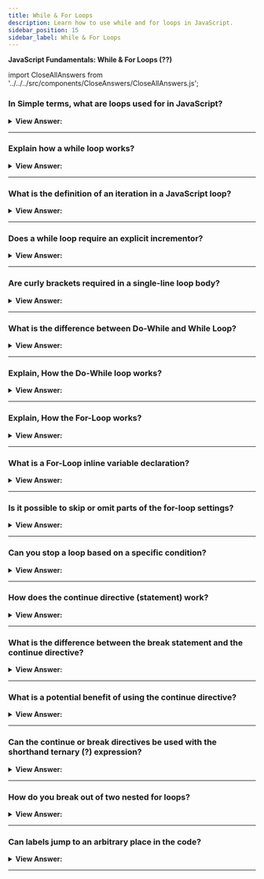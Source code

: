 ```yaml
---
title: While & For Loops
description: Learn how to use while and for loops in JavaScript.
sidebar_position: 15
sidebar_label: While & For Loops
---
```


**JavaScript Fundamentals: While & For Loops (??)**

import CloseAllAnswers from '../../../src/components/CloseAnswers/CloseAllAnswers.js';

<CloseAllAnswers />

### In Simple terms, what are loops used for in JavaScript?

<details>
  <summary><strong>View Answer:</strong></summary>
  <div>
  <div><strong>Interview Response:</strong> Loops are a way to repeat the same code multiple times.</div>
  </div>
</details>

---

### Explain how a while loop works?

<details>
  <summary><strong>View Answer:</strong></summary>
  <div>
  <div><strong>Interview Response:</strong> The while loop iterates if a given condition is met and exits the loop when the condition no longer exists.</div><br />
  <div><strong>Technical Response:</strong> A while loop is an iterative body that loops while a specified condition remains true.<br /><br />
  </div><br />
  <div><strong className="codeExample">Code Example:</strong><br /><br />

  <div></div>

```js
let i = 0;
while (i < 3) {
  // shows 0, then 1, then 2
  alert(i);
  i++;
}
```

  </div>
  </div>
</details>

---

### What is the definition of an iteration in a JavaScript loop?

<details>
  <summary><strong>View Answer:</strong></summary>
  <div>
  <div><strong>Interview Response:</strong> A single execution of the loop body is called an iteration.</div><br />
  <div><strong className="codeExample">Code Example:</strong> Below, we see three iterations in the while loop body.<br /><br />

  <div></div>

```js
let i = 1;
while (i < 3) {
  // shows 1, then 2, then 3
  alert(i);
  i++;
}
```

  </div>
  </div>
</details>

---

### Does a while loop require an explicit incrementor?

<details>
  <summary><strong>View Answer:</strong></summary>
  <div>
  <div><strong>Interview Response:</strong> Yes, a while loop requires an explicit incrementor to maintain a controlled iteration.</div><br />
  <div><strong>Technical Response:</strong> Yes, the incrementor is required to continue the iterations. If it is missing, then the process is killed immediately after the first iteration or can result in an endless loop. This process all depends on whether you are incrementing or decrementing the loop.<br />
  </div><br />
  <div><strong className="codeExample">Code Example:</strong><br /><br />

  <div></div>

```js
let i = 3;
while (i) {
  // shows 0, then 1, then 2
  alert(i);
  i--; // if the incrementor (i--) is missing then it results in an endless loop.
}
```

  </div>
  </div>
</details>

---

### Are curly brackets required in a single-line loop body?

<details>
  <summary><strong>View Answer:</strong></summary>
  <div>
  <div><strong>Interview Response:</strong> No, If the loop body has a single statement, we can omit the curly braces.</div><br />
  <div><strong className="codeExample">Code Example:</strong><br /><br />

  <div></div>

```js
let i = 3;
while (i) alert(i--);
```

  </div>
  </div>
</details>

---

### What is the difference between Do-While and While Loop?

<details>
  <summary><strong>View Answer:</strong></summary>
  <div>
  <div><strong>Interview Response:</strong> The do-while loop conditional check is at the end of the loop. In a while loop, the condition is at the beginning of the loop.</div><br />
  <div><strong className="codeExample">Code Example:</strong><br /><br />

  <div></div>

```js
do {
  // loop body
} while (condition);
```

  </div>
  </div>
</details>

---

### Explain, How the Do-While loop works?

<details>
  <summary><strong>View Answer:</strong></summary>
  <div>
  <div><strong>Interview Response:</strong> The loop first executes the body, checks the condition, and executes it again while it is truthy.</div><br />
  <div><strong className="codeExample">Code Example:</strong><br /><br />

  <div></div>

```js
let i = 0;
do {
  alert(i);
  i++;
} while (i < 3);
```

  </div>
  </div>
</details>

---

### Explain, How the For-Loop works?

<details>
  <summary><strong>View Answer:</strong></summary>
  <div>
  <div><strong>Interview Response:</strong> The for loop sets a starting point, condition, and steps. The starting point executes once upon entering the loop. The condition gets checked before every loop iteration. The loop body runs again and again while the condition is truthy. If false, the loop terminates.<br /><br />
  <strong>The general loop algorithm works like this:</strong><br /><br />Run begin<br /><br />
  <ul>
    <li>(if condition → run body and run step)</li>
    <li>(if condition → run body and run step)</li>
    <li>(if condition → run body and run step)</li>
    <li> ... </li>
  </ul>
</div><br />
  <div><strong className="codeExample">Code Example:</strong><br /><br />

  <div></div>

```js
// for (let i = 0; i < 3; i++) alert(i)

// run begin
let i = 0;
// if condition → run body and run step
if (i < 3) {
  alert(i);
  i++;
}
// if condition → run body and run step
if (i < 3) {
  alert(i);
  i++;
}
// if condition → run body and run step
if (i < 3) {
  alert(i);
  i++;
}
// ...finish, because now i == 3
```

  </div>
  </div>
</details>

---

### What is a For-Loop inline variable declaration?

<details>
  <summary><strong>View Answer:</strong></summary>
  <div>
  <div><strong>Interview Response:</strong> In simple terms, an inline variable declaration is made inside a for loop, leaving it within the loop's scope.</div><br />
  <div><strong>Technical Response:</strong> Inline variable declaration is the process of declaring a variable starting point inside of the for-loop. The variable is only visible inside the loop and cannot be accessed globally.<br /><br />
  </div><br />
  <div><strong className="codeExample">Code Example:</strong><br /><br />

  <div></div>

```js
for (let i = 0; i < 3; i++) {
  alert(i); // 0, 1, 2
}

alert(i); // error, no such variable
```

  </div><br />
  <div><strong className="codeExample">Code Example:</strong> Variable declaration outside of the loop<br /><br />

  <div></div>

```js
let i = 0;

for (i = 0; i < 3; i++) {
  // use an existing variable
  alert(i); // 0, 1, 2
}

alert(i); // 3, visible, because declared outside of the loop
```

  </div>
  </div>
</details>

---

### Is it possible to skip or omit parts of the for-loop settings?

<details>
  <summary><strong>View Answer:</strong></summary>
  <div>
  <div><strong>Interview Response:</strong> We can omit any or all of the parts of the for-loop. If all parts get removed, it results in an endless loop. The semi-colons must remain, or it results in a syntax error.</div><br />
  <div><strong>Technical Response:</strong> Yes, it is possible to omit parts or all the for-loop settings. If you remove all the parts, it results in an endless loop. Please note that the two semicolons (;) must be present, and otherwise, there would be a syntax error.<br />
  </div><br />
  <div><strong className="codeExample">Code Example:</strong><br /><br />

  <div></div>

```js
let i = 0; // we have i already declared and assigned

for (; i < 3; i++) {
  // no need for "start"
  alert(i); // 0, 1, 2
}
```

  </div>
  </div>
</details>

---

### Can you stop a loop based on a specific condition?

<details>
  <summary><strong>View Answer:</strong></summary>
  <div>
  <div><strong>Interview Response:</strong> We can call the break directive to stop the loop based on a specific condition.</div><br />
  <div><strong>Technical Response:</strong> Yes, You can achieve this by using the break directive or statement to stop the loop at any time. This approach is ideal for cases when you need to pause the loop in the middle or at various points along its length. The break directive works with all traditional looping structures. (It does not work with forEach).<br /><br />
  </div><br />
  
  <div><strong className="codeExample">Code Example:</strong> While Loop - Stopping the Loop when a number does not get entered.<br /><br />

  <div></div>

```js
let sum = 0;

while (true) {
  let value = +prompt('Enter a number', '');

  if (!value) break; // (*)

  sum += value;
}

alert('Sum: ' + sum);
```

  </div>
  <div><strong className="codeExample">Code Example:</strong> For Loop<br /><br />

  <div></div>

```js
let text = '';
for (let i = 0; i < 10; i++) {
  if (i === 3) {
    break;
  }
  text += 'The number is ' + i + '<br>';
}

document.getElementById('demo').innerHTML = text;

// Output:
// A loop with a break statement.

// The number is 0
// The number is 1
// The number is 2
```

  </div>
  </div>
</details>

---

### How does the continue directive (statement) work?

<details>
  <summary><strong>View Answer:</strong></summary>
  <div>
  <div><strong>Interview Response:</strong> It does not stop the whole loop; instead, it stops the current iteration and forces the loop to start a new one if a specific condition exists.</div><br />
  <div><strong>Technical Response:</strong> The continue directive is a "lighter version" of the break statement. It does not stop the whole loop; instead, it stops the current iteration and forces the loop to start a new one (if the condition allows).<br /><br />
  </div><br />
  <div><strong className="codeExample">Code Example:</strong> The Loop uses the continue statement to output odd values.<br /><br />

  <div></div>

```js
for (let i = 0; i < 10; i++) {
  // if true, skip the remaining part of the body
  if (i % 2 == 0) continue;

  alert(i); // 1, then 3, 5, 7, 9
}
```

  </div>
  </div>
</details>

---

### What is the difference between the break statement and the continue directive?

<details>
  <summary><strong>View Answer:</strong></summary>
  <div>
  <div><strong>Interview Response:</strong> If a specific condition exists, the break statement ends the loop and the continue directive stops the loop and forces to start over.</div><br />
  <div><strong>Technical Response:</strong> The break statement stops the loop in the middle or several places of its body. The continue directive is a “lighter version” of break. It does not stop the whole loop; instead, it stops the current iteration and forces the loop to start a new one (if the condition allows).<br /><br />
  </div>
  </div>
</details>

---

### What is a potential benefit of using the continue directive?

<details>
  <summary><strong>View Answer:</strong></summary>
  <div>
  <div><strong>Interview Response:</strong> The continue directive helps decrease nesting and increases code readability.
</div>
  </div>
</details>

---

### Can the continue or break directives be used with the shorthand ternary (?) expression?

<details>
  <summary><strong>View Answer:</strong></summary>
  <div>
  <div><strong>Interview Response:</strong>  No, You cannot use the continue or break directives in a ternary operator.</div><br />
  <div><strong>Technical Response:</strong> No, the continue or break directives on a ternary operator's right side (?) results in a syntax error.<br /><br />
  </div><br />
  <div><strong className="codeExample">Code Example:</strong><br /><br />

  <div></div>

```js
if (i > 5) {
  alert(i);
} else {
  continue; // continue is allowed here
}

// continue is not allowed on the right side of the question mark operator (?)
(i > 5) ? alert(i) : continue;
```

  </div>
  </div>
</details>

---

### How do you break out of two nested for loops?

<details>
  <summary><strong>View Answer:</strong></summary>
  <div>
  <div><strong>Interview Response:</strong> You can use a label to break out of two nested for loops, and the break directive targets the label to ensure that both loops halt.
</div><br />
  <div><strong className="codeExample">Code Example:</strong><br /><br />

  <div></div>

```js
outer: for (let i = 0; i < 3; i++) {
  for (let j = 0; j < 3; j++) {
    let input = prompt(`Value at coordinates (${i},${j})`, '');

    // if an empty string or canceled, then break out of both loops
    if (!input) break outer; // (*)

    // do something with the value...
  }
}

alert('Done!');
```

  </div>
  </div>
</details>

---

### Can labels jump to an arbitrary place in the code?

<details>
  <summary><strong>View Answer:</strong></summary>
  <div>
  <div><strong>Interview Response:</strong> No, Labels do not allow us to jump into an arbitrary place in the code.</div><br />
  <div><strong>Technical Response:</strong> No, Labels do not allow us to jump into an arbitrary place in the code. A call to break/continue is only possible from inside a loop, and the label must be somewhere above the directive.<br />
  </div><br />
  <div><strong className="codeExample">Code Example:</strong><br /><br />

  <div></div>

```js
break label; // doesn't jump to the label below

label: for (...)
```

  </div>
  </div>
</details>

---
